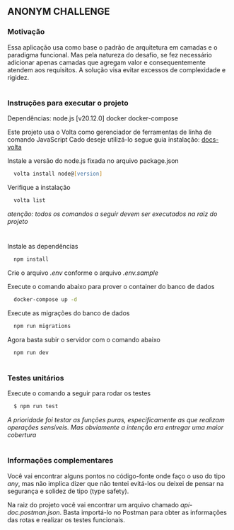 <h2>ANONYM CHALLENGE</h2>

<h3>Motivação </h3>

Essa aplicação usa como base o padrão de arquitetura em camadas e o paradigma funcional. Mas pela natureza do desafio, se fez necessário adicionar apenas camadas que agregam valor e consequentemente atendem aos requisitos. A solução visa evitar excessos de complexidade e rigidez.

#

<h3>Instruções para executar o projeto</h3>

Dependências: node.js [v20.12.0] docker docker-compose

Este projeto usa o Volta como gerenciador de ferramentas de linha de comando JavaScript
Cado deseje utilizá-lo segue guia instalação:
[docs-volta](https://docs.volta.sh/guide/getting-started)

Instale a versão do node.js fixada no arquivo package.json

```zsh
  volta install node@[version]
```

Verifique a instalação

```zsh
  volta list
```

_atenção: todos os comandos a seguir devem ser executados na raiz do projeto_

#

Instale as dependências

```zsh
  npm install
```

Crie o arquivo _.env_ conforme o arquivo _.env.sample_

Execute o comando abaixo para prover o container do banco de dados

```zsh
  docker-compose up -d
```

Execute as migrações do banco de dados

```zsh
  npm run migrations
```

Agora basta subir o servidor com o comando abaixo

```zsh
  npm run dev
```

#

<h3>Testes unitários</h3>

Execute o comando a seguir para rodar os testes

```zsh
  $ npm run test
```

_A prioridade foi testar as funções puras, especificamente as que realizam operações sensíveis. Mas obviamente a intenção era entregar uma maior cobertura_

#

<h3>Informações complementares</h3>

Você vai encontrar alguns pontos no código-fonte onde faço o uso do tipo _any_, mas não implica dizer que não tentei evitá-los ou deixei de pensar na segurança e solidez de tipo (type safety).

Na raiz do projeto você vai encontrar um arquivo chamado _api-doc.postman.json_. Basta importá-lo no Postman para obter as informações das rotas e realizar os testes funcionais.
